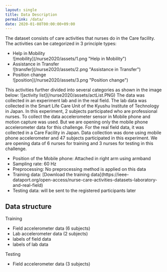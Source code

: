 ```yaml
---
layout: single
title: Data Description
permalink: /data/
date: 2020-01-08T00:00:00+09:00
---
```

The dataset consists of care activities that nurses do in the Care facility. The activities can be categorized in 3 principle types:
<ul>
  <li>Help in Mobility</li>
  ![mobility](/nurse2020/assets/1.png "Help in Mobility") 
  <li>Assistance in Transfer</li>
  ![transfer](/nurse2020/assets/2.png "Assistance in Transfer") 
  <li>Position change</li>
  ![position](/nurse2020/assets/3.png "Position change")
</ul>
This activities further divided into several categories as shown in the image below:
![activity list](/nurse2020/assets/actList.PNG)
The data was collected in an experiment lab and in the real field. The lab data was collected in the Smart Life Care Unit of the Kyushu Institute of Technology in Japan. In this experiment, 2 subjects participated who are professional nurses. To collect the data accelerometer sensor in Mobile phone and motion capture was used. But we are opening only the mobile phone accelerometer data for this challenge. For the real field data, it was collected in a Care Facility in Japan. Data collection was done using mobile phone accelerometer and 47 subjects participated in this experiment. We are opening data of 6 nurses for training and 3 nurses for testing in this challenge. 
<ul>
  <li>Position of the Mobile phone: Attached in right arm using armband</li>
  <li>Sampling rate: 60 Hz</li>
  <li>Preprocessing: No preprocessing method is applied on this data</li>
  <li>Training data: [Download the training data](https://ieee-dataport.org/open-access/nurse-care-activities-datasets-laboratory-and-real-field)</li>
  <li>Testing data: will be sent to the registered participants later</li>
</ul>

## Data structure
Training
<ul>
  <li>Field accelerometer data (6 subjects)</li>
  <li>Lab  accelerometer data (2 subjects)</li>
  <li>labels of field data</li>
  <li>labels of lab data</li>
</ul>
Testing
<ul>
  <li>Field accelerometer data (3 subjects) </li>
</ul>


